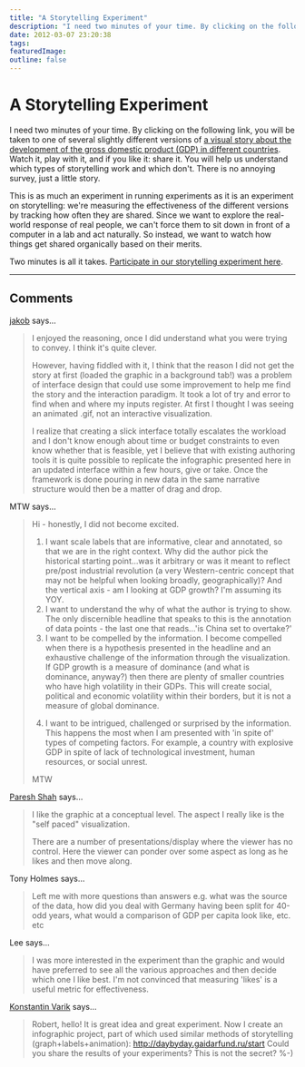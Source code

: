 ```yaml
---
title: "A Storytelling Experiment"
description: "I need two minutes of your time. By clicking on the following link, you will be taken to one of several slightly different versions of a visual story about the development of the gross domestic product (GDP) in different countries. Watch it, play with it, and if you like it: share it. You will help us understand which types of storytelling work and which don't. There is no annoying survey, just a little story."
date: 2012-03-07 23:20:38
tags: 
featuredImage: 
outline: false
---
```


# A Storytelling Experiment

I need two minutes of your time. By clicking on the following link, you will be taken to one of several slightly different versions of <a href="http://manaskriti.com/gdphist/">a visual story about the development of the gross domestic product (GDP) in different countries</a>. Watch it, play with it, and if you like it: share it. You will help us understand which types of storytelling work and which don't. There is no annoying survey, just a little story.

This is as much an experiment in running experiments as it is an experiment on storytelling: we're measuring the effectiveness of the different versions by tracking how often they are shared. Since we want to explore the real-world response of real people, we can't force them to sit down in front of a computer in a lab and act naturally. So instead, we want to watch how things get shared organically based on their merits.

Two minutes is all it takes. <a href="http://manaskriti.com/gdphist/">Participate in our storytelling experiment here</a>.


<PostedBy />


<aside class="comments">

---
## Comments

<a href="http://blog.jochmann.me" rel="nofollow noopener" target="_blank">jakob</a> says…
>	I enjoyed the reasoning, once I did understand what you were trying to convey. I think it's quite clever.
>	
>	However, having fiddled with it, I think that the reason I did not get the story at first (loaded the graphic in a background tab!) was a problem of interface design that could use some improvement to help me find the story and the interaction paradigm. It took a lot of try and error to find when and where my inputs register. At first I thought I was seeing an animated .gif, not an interactive visualization.
>	
>	I realize that creating a slick interface totally escalates the workload and I don't know enough about time or budget constraints to even know whether that is feasible, yet I believe that with existing authoring tools it is quite possible to replicate the infographic presented here in an updated interface within a few hours, give or take. Once the framework is done pouring in new data in the same narrative structure would then be a matter of drag and drop.

MTW says…
>	Hi - honestly, I did not become excited.   
>	1) I want scale labels that are informative, clear and annotated, so that we are in the right context. Why did the author pick the historical starting point...was it arbitrary or was it meant to reflect pre/post industrial revolution (a very Western-centric concept that may not be helpful when looking broadly, geographically)? And the vertical axis - am I looking at GDP growth?  I'm assuming its YOY. 
>	2) I want to understand the why of what the author is trying to show.  The only discernible headline that speaks to this is the annotation of data points - the last one that reads...'is China set to overtake?'     
>	3) I want to be compelled by the information.  I become compelled when there is a hypothesis presented in the headline and an exhaustive challenge of the information through the visualization.  If GDP growth is a measure of dominance (and what is dominance, anyway?) then there are plenty of smaller countries who have high volatility in their GDPs.  This will create social, political and economic volatility within their borders, but it is not a measure of global dominance.  
>	4. I want to be intrigued, challenged or surprised by the information.  This happens the most when I am presented with 'in spite of' types of competing factors.  For example, a country with explosive GDP in spite of lack of technological investment, human resources, or social unrest.  
>	
>	MTW

<a href="http://www.visualquest.com" rel="nofollow noopener" target="_blank">Paresh Shah</a> says…
>	I like the graphic at a conceptual level. The aspect I really like is the "self paced" visualization.
>	
>	There are a number of presentations/display where the viewer has no control. Here the viewer can ponder over some aspect as long as he likes and then move along.

Tony Holmes says…
>	Left me with more questions than answers e.g. what was the source of the data, how did you deal with Germany having been split for 40-odd years, what would a comparison of GDP per capita look like, etc. etc

Lee says…
>	I was more interested in the experiment than the graphic and would have preferred to see all the various approaches and then decide which one I like best.  I'm not convinced that measuring 'likes' is a useful metric for effectiveness.

<a href="http://Petrogly.ph" rel="nofollow noopener" target="_blank">Konstantin Varik</a> says…
>	Robert, hello!
>	It is great idea and great experiment.
>	Now I create an infographic project, part of which used similar methods of storytelling (graph+labels+animation): http://daybyday.gaidarfund.ru/start
>	Could you share the results of your experiments? This is not the secret? %-)

</aside>

